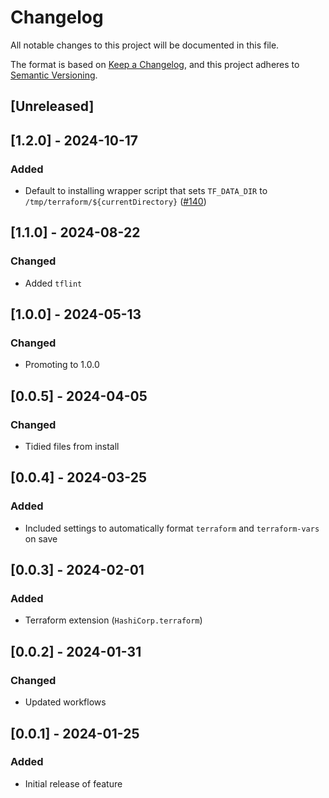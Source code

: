 <!-- markdownlint-disable MD003 MD024 -->

# Changelog

All notable changes to this project will be documented in this file.

The format is based on [Keep a Changelog](https://keepachangelog.com/en/1.0.0/),
and this project adheres to [Semantic Versioning](https://semver.org/spec/v2.0.0.html).

## [Unreleased]

## [1.2.0] - 2024-10-17

### Added

- Default to installing wrapper script that sets `TF_DATA_DIR` to `/tmp/terraform/${currentDirectory}` ([#140](https://github.com/ministryofjustice/.devcontainer/issues/140))

## [1.1.0] - 2024-08-22

### Changed

- Added `tflint`

## [1.0.0] - 2024-05-13

### Changed

- Promoting to 1.0.0

## [0.0.5] - 2024-04-05

### Changed

- Tidied files from install

## [0.0.4] - 2024-03-25

### Added

- Included settings to automatically format `terraform` and `terraform-vars` on save

## [0.0.3] - 2024-02-01

### Added

- Terraform extension (`HashiCorp.terraform`)

## [0.0.2] - 2024-01-31

### Changed

- Updated workflows

## [0.0.1] - 2024-01-25

### Added

- Initial release of feature
